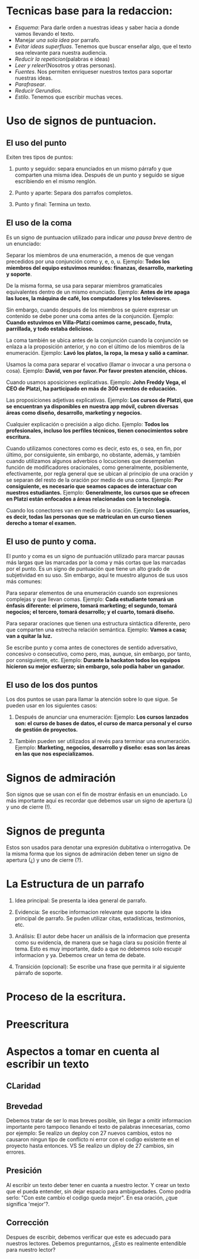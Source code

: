 # Tecnicas base para la redaccion:
- *Esquema*: Para darle orden a nuestras ideas y saber hacia a donde vamos llevando el texto.
- Manejar *una sola idea* por parrafo.
- *Evitar ideas superfluas*. Tenemos que buscar enseñar algo, que el texto sea relevante para nuestra audiencia.
- *Reducir la repeticion*(palabras e ideas)
- *Leer y releer*(Nosotros y otras personas).
- *Fuentes*. Nos permiten enriqueser nuestros textos para soportar nuestras ideas.
- *Parafrasear*.
- *Reducir Gerundios*.
- *Estilo*. Tenemos que escribir muchas veces.

# Uso de signos de puntuacion.

## El uso del punto
Exiten tres tipos de puntos:
1. punto y seguido: separa enunciados en un mismo párrafo y que comparten una misma idea. Después de un punto y seguido se sigue escribiendo en el mismo renglón.

2. Punto y aparte: Separa dos parrafos completos.

3. Punto y final: Termina un texto.

## El uso de la coma
Es un signo de puntuacion utilizado para indicar *una pausa breve* dentro de un enunciado:

Separar los miembros de una enumeración, a menos de que vengan precedidos por una conjunción como y, e, o, u.
Ejemplo: **Todos los miembros del equipo estuvimos reunidos: finanzas, desarrollo, marketing y soporte**.

De la misma forma, se usa para separar miembros gramaticales equivalentes dentro de un mismo enunciado.
Ejemplo: **Antes de irte apaga las luces, la máquina de café, los computadores y los televisores.**

Sin embargo, cuando después de los miembros se quiere expresar un contenido se debe poner una coma antes de la conjunción.
Ejemplo: **Cuando estuvimos en Villa-Platzi comimos carne, pescado, fruta, parrillada, y todo estaba delicioso.**

La coma también se ubica antes de la conjunción cuando la conjunción se enlaza a la proposición anterior, y no con el último de los miembros de la enumeración.
Ejemplo: **Lavó los platos, la ropa, la mesa y salió a caminar.**

Usamos la coma para separar el vocativo (llamar o invocar a una persona o cosa).
Ejemplo: **David, ven por favor.
Por favor presten atención, chicos.**

Cuando usamos aposiciones explicativas.
Ejemplo: **John Freddy Vega, el CEO de Platzi, ha participado en más de 300 eventos de educación.**

Las proposiciones adjetivas explicativas.
Ejemplo: **Los cursos de Platzi, que se encuentran ya disponibles en nuestra app móvil, cubren diversas áreas como diseño, desarrollo, marketing y negocios.**

Cualquier explicación o precisión a algo dicho.
Ejemplo: **Todos los profesionales, incluso los perfiles técnicos, tienen conocimientos sobre escritura.**

Cuando utilizamos conectores como es decir, esto es, o sea, en fin, por último, por consiguiente, sin embargo, no obstante, además, y también cuando utilizamos algunos adverbios o locuciones que desempeñan función de modificadores oracionales, como generalmente, posiblemente, efectivamente, por regla general que se ubican al principio de una oración y se separan del resto de la oración por medio de una coma.
Ejemplo: **Por consiguiente, es necesario que seamos capaces de interactuar con nuestros estudiantes.**
Ejemplo: **Generalmente, los cursos que se ofrecen en Platzi están enfocados a áreas relacionadas con la tecnología.**

Cuando los conectores van en medio de la oración.
Ejemplo: **Los usuarios, es decir, todas las personas que se matriculan en un curso tienen derecho a tomar el examen.**

## El uso de punto y coma.

El punto y coma es un signo de puntuación utilizado para marcar pausas más largas que las marcadas por la coma y más cortas que las marcadas por el punto. Es un signo de puntuación que tiene un alto grado de subjetividad en su uso. Sin embargo, aquí te muestro algunos de sus usos más comunes:

Para separar elementos de una enumeración cuando son expresiones complejas y que llevan comas.
Ejemplo: **Cada estudiante tomará un énfasis diferente: el primero, tomará marketing; el segundo, tomará negocios; el tercero, tomará desarrollo; y el cuarto, tomará diseño.**

Para separar oraciones que tienen una estructura sintáctica diferente, pero que comparten una estrecha relación semántica.
Ejemplo: **Vamos a casa; van a quitar la luz.**

Se escribe punto y coma antes de conectores de sentido adversativo, concesivo o consecutivo, como pero, mas, aunque, sin embargo, por tanto, por consiguiente, etc.
Ejemplo: **Durante la hackaton todos los equipos hicieron su mejor esfuerzo; sin embargo, solo podía haber un ganador.**

## El uso de los dos puntos

Los dos puntos se usan para llamar la atención sobre lo que sigue. Se pueden usar en los siguientes casos:

1. Después de anunciar una enumeración:
Ejemplo: **Los cursos lanzados son: el curso de bases de datos, el curso de marca personal y el curso de gestión de proyectos.**

2. También pueden ser utilizados al revés para terminar una enumeración.
Ejemplo: **Marketing, negocios, desarrollo y diseño: esas son las áreas en las que nos especializamos.**

# Signos de admiración

Son signos que se usan con el fin de mostrar énfasis en un enunciado. Lo más importante aquí es recordar que debemos usar un signo de apertura (¡) y uno de cierre (!).

# Signos de pregunta

Estos son usados para denotar una expresión dubitativa o interrogativa. De la misma forma que los signos de admiración deben tener un signo de apertura (¿) y uno de cierre (?).

# La Estructura de un parrafo

1. Idea principal: Se presenta la idea general de parrafo.

2. Evidencia: Se escribe informacion relevante que soporte la idea principal de parrafo. Se puden utilizar citas, estadísticas, testimonios, etc.

3. Análisis: El autor debe hacer un análisis de la informacion que presenta como su evidencia, de manera que se haga clara su posición frente al tema. Esto es muy importante, dado a que no debemos solo escupir informacion y ya. Debemos crear un tema de debate.

4. Transición (opcional): Se escribe una frase que permita ir al siguiente párrafo de soporte.


# Proceso de la escritura.

# Preescritura


# Aspectos a tomar en cuenta al escribir un texto
## CLaridad
## Brevedad
Debemos tratar de ser lo mas breves posible, sin llegar a omitir informacion importante pero tampoco llenando el texto de palabras innecesarias, como por ejemplo:
    Se realizo un deploy con 27 nuevos cambios, estos no causaron ningun tipo de conflicto ni error con el codigo existente en el proyecto hasta entonces.
    VS
    Se realizo un diploy de 27 cambios, sin errores.
## Presición
Al escribir un texto deber tener en cuanta a nuestro lector. Y crear un texto que el pueda entender, sin dejar espacio para ambiguedades. Como podria serlo: "Con este cambio el codigo queda mejor". En esa oración, ¿que significa 'mejor'?.
## Corrección
Despues de escribir, debemos verificar que este es adecuado para nuestros lectores. Debemos preguntarnos, ¿Esto es realmente entendible para nuestro lector?
